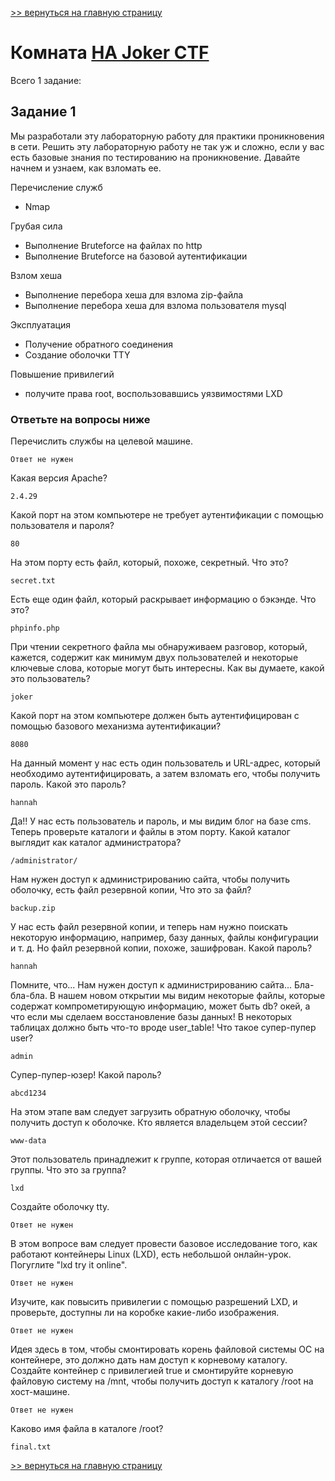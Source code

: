 [>> вернуться на главную страницу](https://github.com/BEPb/tryhackme/blob/master/README.md)

# Комната [HA Joker CTF](https://tryhackme.com/r/room/jokerctf) 

Всего 1 заданиe:
## Задание 1
Мы разработали эту лабораторную работу для практики проникновения в сети. Решить эту лабораторную работу не так уж и 
сложно, если у вас есть базовые знания по тестированию на проникновение. Давайте начнем и узнаем, как взломать ее.

Перечисление служб
- Nmap

Грубая сила
- Выполнение Bruteforce на файлах по http
- Выполнение Bruteforce на базовой аутентификации

Взлом хеша
- Выполнение перебора хеша для взлома zip-файла
- Выполнение перебора хеша для взлома пользователя mysql

Эксплуатация
- Получение обратного соединения
- Создание оболочки TTY

Повышение привилегий
- получите права root, воспользовавшись уязвимостями LXD


### Ответьте на вопросы ниже
Перечислить службы на целевой машине.
```commandline
Ответ не нужен
```
Какая версия Apache?
```commandline
2.4.29
```
Какой порт на этом компьютере не требует аутентификации с помощью пользователя и пароля?
```commandline
80
```
На этом порту есть файл, который, похоже, секретный. Что это?
```commandline
secret.txt
```
Есть еще один файл, который раскрывает информацию о бэкэнде. Что это?
```commandline
phpinfo.php
```
При чтении секретного файла мы обнаруживаем разговор, который, кажется, содержит как минимум двух пользователей и некоторые ключевые слова, которые могут быть интересны. Как вы думаете, какой это пользователь?
```commandline
joker
```
Какой порт на этом компьютере должен быть аутентифицирован с помощью базового механизма аутентификации?
```commandline
8080
```
На данный момент у нас есть один пользователь и URL-адрес, который необходимо аутентифицировать, а затем взломать его, чтобы получить пароль. Какой это пароль?
```commandline
hannah
```
Да!! У нас есть пользователь и пароль, и мы видим блог на базе cms. Теперь проверьте каталоги и файлы в этом порту. Какой каталог выглядит как каталог администратора?
```commandline
/administrator/
```
Нам нужен доступ к администрированию сайта, чтобы получить оболочку, есть файл резервной копии, Что это за файл?
```commandline
backup.zip
```
У нас есть файл резервной копии, и теперь нам нужно поискать некоторую информацию, например, базу данных, файлы конфигурации и т. д. Но файл резервной копии, похоже, зашифрован. Какой пароль?
```commandline
hannah
```
Помните, что... Нам нужен доступ к администрированию сайта... Бла-бла-бла. В нашем новом открытии мы видим некоторые файлы, которые содержат компрометирующую информацию, может быть db? окей, а что если мы сделаем восстановление базы данных! В некоторых таблицах должно быть что-то вроде user_table! Что такое супер-пупер user?
```commandline
admin
```
Супер-пупер-юзер! Какой пароль?
```commandline
abcd1234
```
На этом этапе вам следует загрузить обратную оболочку, чтобы получить доступ к оболочке. Кто является владельцем этой сессии?
```commandline
www-data
```
Этот пользователь принадлежит к группе, которая отличается от вашей группы. Что это за группа?
```commandline
lxd
```
Создайте оболочку tty.
```commandline
Ответ не нужен
```
В этом вопросе вам следует провести базовое исследование того, как работают контейнеры Linux (LXD), есть небольшой онлайн-урок. Погуглите "lxd try it online".
```commandline
Ответ не нужен
```
Изучите, как повысить привилегии с помощью разрешений LXD, и проверьте, доступны ли на коробке какие-либо изображения.
```commandline
Ответ не нужен
```
Идея здесь в том, чтобы смонтировать корень файловой системы ОС на контейнере, это должно дать нам доступ к корневому каталогу. Создайте контейнер с привилегией true и смонтируйте корневую файловую систему на /mnt, чтобы получить доступ к каталогу /root на хост-машине.
```commandline
Ответ не нужен
```
Каково имя файла в каталоге /root?
```commandline
final.txt
```


[>> вернуться на главную страницу](https://github.com/BEPb/tryhackme/blob/master/README.md)